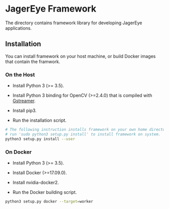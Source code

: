 # JagerEye Framework

The directory contains framework library for developing JagerEye applications.

## Installation

You can install framework on your host machine, or build Docker images that contain the framwork.

### On the Host

* Install Python 3 (>= 3.5).

* Install Python 3 binding for OpenCV (>=2.4.0) that is compiled with [Gstreamer](https://gstreamer.freedesktop.org/).

* Install pip3.

* Run the installation script.

```bash
# The following instruction installs framework on your own home directory. You can also
# run 'sudo python3 setup.py install' to install framework on system.
python3 setup.py install --user
```

### On Docker

* Install Python 3 (>= 3.5).

* Install Docker (>=17.09.0).

* Install nvidia-docker2.

* Run the Docker building script.

```bash
python3 setup.py docker --target=worker
```
